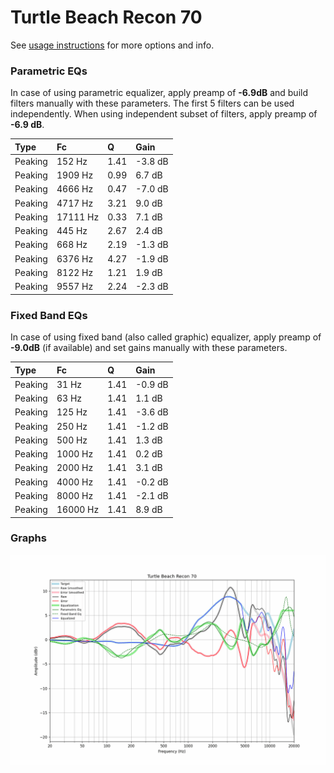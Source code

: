# Turtle Beach Recon 70
See [usage instructions](https://github.com/jaakkopasanen/AutoEq#usage) for more options and info.

### Parametric EQs
In case of using parametric equalizer, apply preamp of **-6.9dB** and build filters manually
with these parameters. The first 5 filters can be used independently.
When using independent subset of filters, apply preamp of **-6.9 dB**.

| Type    | Fc       |    Q | Gain    |
|:--------|:---------|:-----|:--------|
| Peaking | 152 Hz   | 1.41 | -3.8 dB |
| Peaking | 1909 Hz  | 0.99 | 6.7 dB  |
| Peaking | 4666 Hz  | 0.47 | -7.0 dB |
| Peaking | 4717 Hz  | 3.21 | 9.0 dB  |
| Peaking | 17111 Hz | 0.33 | 7.1 dB  |
| Peaking | 445 Hz   | 2.67 | 2.4 dB  |
| Peaking | 668 Hz   | 2.19 | -1.3 dB |
| Peaking | 6376 Hz  | 4.27 | -1.9 dB |
| Peaking | 8122 Hz  | 1.21 | 1.9 dB  |
| Peaking | 9557 Hz  | 2.24 | -2.3 dB |

### Fixed Band EQs
In case of using fixed band (also called graphic) equalizer, apply preamp of **-9.0dB**
(if available) and set gains manually with these parameters.

| Type    | Fc       |    Q | Gain    |
|:--------|:---------|:-----|:--------|
| Peaking | 31 Hz    | 1.41 | -0.9 dB |
| Peaking | 63 Hz    | 1.41 | 1.1 dB  |
| Peaking | 125 Hz   | 1.41 | -3.6 dB |
| Peaking | 250 Hz   | 1.41 | -1.2 dB |
| Peaking | 500 Hz   | 1.41 | 1.3 dB  |
| Peaking | 1000 Hz  | 1.41 | 0.2 dB  |
| Peaking | 2000 Hz  | 1.41 | 3.1 dB  |
| Peaking | 4000 Hz  | 1.41 | -0.2 dB |
| Peaking | 8000 Hz  | 1.41 | -2.1 dB |
| Peaking | 16000 Hz | 1.41 | 8.9 dB  |

### Graphs
![](./Turtle%20Beach%20Recon%2070.png)